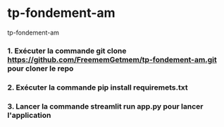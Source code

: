 # tp-fondement-am
tp-fondement-am

### 1. Exécuter la commande git clone https://github.com/FreememGetmem/tp-fondement-am.git pour cloner le repo
### 2. Exécuter la commande pip install requiremets.txt
### 3. Lancer la commande streamlit run app.py pour lancer l'application
